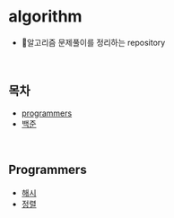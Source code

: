 # algorithm
* 🔐알고리즘 문제풀이를 정리하는 repository
<br>

## 목차
* [programmers](https://github.com/suyeonkwon/algorithm/tree/main/programmers)
* [백준](https://github.com/suyeonkwon/algorithm/tree/main/boj)
<br>

## Programmers
* [해시](https://github.com/suyeonkwon/algorithm/tree/main/programmers/hash)
* [정렬](https://github.com/suyeonkwon/algorithm/tree/main/programmers/sorting)


